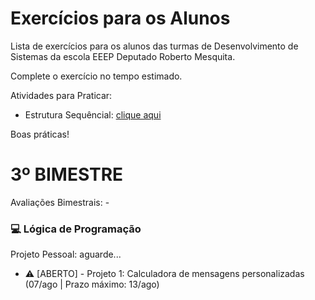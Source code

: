 # Exercícios para os Alunos
Lista de exercícios para os alunos das turmas de Desenvolvimento de Sistemas da escola EEEP Deputado Roberto Mesquita.

Complete o exercício no tempo estimado.

Atividades para Praticar:
- Estrutura Sequêncial: <a href="https://www.notion.so/AULA-18-1-ATIVIDADES-DE-ESTRUTURA-SEQUENCIAL-PARTE-1-24eaa6380ac780f5b933c0df79d64c23?source=copy_link" target="_blank">clique aqui</a>

Boas práticas!

# 3º BIMESTRE
Avaliações Bimestrais: -
### 💻 Lógica de Programação 
Projeto Pessoal: aguarde...
- ⚠️ [ABERTO] - Projeto 1: Calculadora de mensagens personalizadas (07/ago | Prazo máximo: 13/ago)
